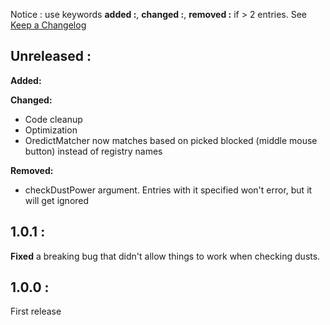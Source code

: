 Notice : use keywords **added :**, **changed :**, **removed :** if > 2 entries. 
See [Keep a Changelog](https://keepachangelog.com/en/1.1.0/)

## Unreleased :
**Added:**

**Changed:**
- Code cleanup
- Optimization
- OredictMatcher now matches based on picked blocked (middle mouse button) instead of registry names

**Removed:**
- checkDustPower argument. Entries with it specified won't error, but it will get ignored

## 1.0.1 : 
**Fixed** a breaking bug that didn't allow things to work when checking dusts.

## 1.0.0 :
First release